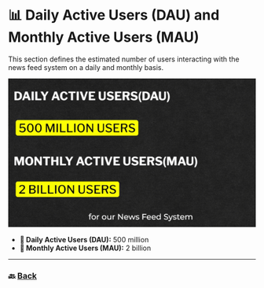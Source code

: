 # **📊 Daily Active Users (DAU) and Monthly Active Users (MAU)**

This section defines the estimated number of users interacting with the news feed system on a daily and monthly basis.

![01.png](img/01.png)

- **📅 Daily Active Users (DAU):** 500 million
- **📆 Monthly Active Users (MAU):** 2 billion

---

### 🔙 [Back](../README.md)